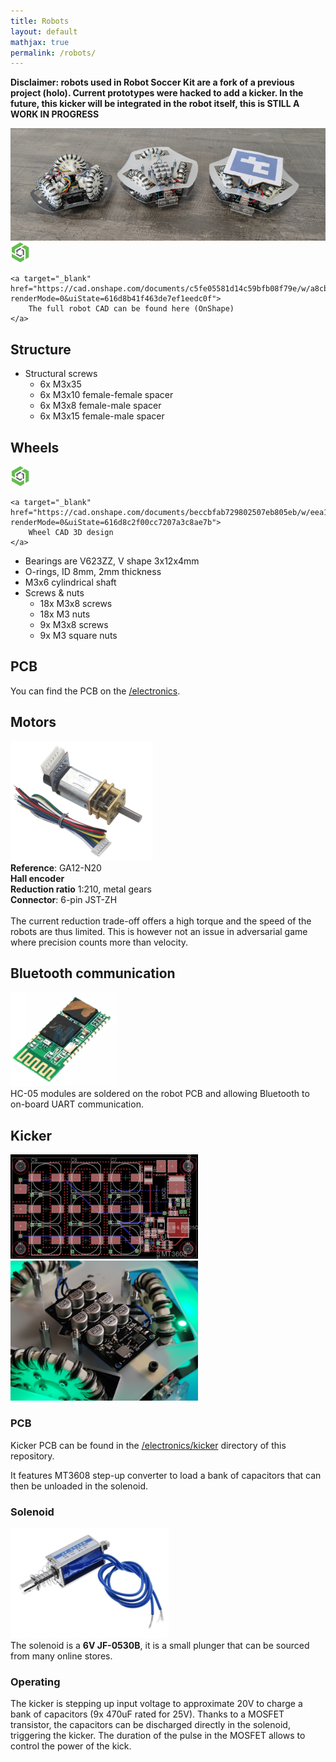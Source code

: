 ```yaml
---
title: Robots
layout: default
mathjax: true
permalink: /robots/
---
```


**Disclaimer: robots used in Robot Soccer Kit are a fork of a previous project (holo). Current prototypes
were hacked to add a kicker. In the future, this kicker will be integrated in the robot itself,
this is STILL A WORK IN PROGRESS**

<div class="text-center">
    <img src="/assets/imgs/robots.jpg" />
</div>

<div class="alert alert-secondary m-2">
    <img src="/assets/imgs/onshape.png" width="32" />

    <a target="_blank" href="https://cad.onshape.com/documents/c5fe05581d14c59bfb08f79e/w/a8cb82e3a358c0b06e1cbf91/e/f45372d8263c18466905bd9b?renderMode=0&uiState=616d8b41f463de7ef1eedc0f">
        The full robot CAD can be found here (OnShape)
    </a>
</div>


## Structure

* Structural screws
    * 6x M3x35
    * 6x M3x10 female-female spacer
    * 6x M3x8 female-male spacer
    * 6x M3x15 female-male spacer

## Wheels

<div class="alert alert-secondary m-2">
    <img src="/assets/imgs/onshape.png" width="32" />

    <a target="_blank" href="https://cad.onshape.com/documents/beccbfab729802507eb805eb/w/eea13ac7371464cd172aefcf/e/76e58097a54be25b6c68caca?renderMode=0&uiState=616d8c2f00cc7207a3c8ae7b">
        Wheel CAD 3D design
    </a>
</div>

* Bearings are V623ZZ, V shape 3x12x4mm
* O-rings, ID 8mm, 2mm thickness
* M3x6 cylindrical shaft
* Screws & nuts
    * 18x M3x8 screws
    * 18x M3 nuts
    * 9x M3x8 screws
    * 9x M3 square nuts

## PCB

You can find the PCB on the [/electronics](https://github.com/robot-soccer-kit/robot-soccer-kit/tree/master/electronics).

## Motors

<div class="row">
    <div class="col-sm-3">
        <img src="/assets/imgs/n20.png" />
    </div>
    <div class="col-sm-9">
        <b>Reference</b>: GA12-N20<br/>
        <b>Hall encoder</b><br/>
        <b>Reduction ratio</b> 1:210, metal gears<br/>
        <b>Connector</b>: 6-pin JST-ZH<br/>
        <br/>
        The current reduction trade-off offers a high torque and the speed of the robots are thus limited.
        This is however not an issue in adversarial game where precision counts more than velocity.
    </div>
</div>


## Bluetooth communication

<div class="row">
    <div class="col-sm-3">
        <img src="/assets/imgs/hc-05.png" />
    </div>
    <div class="col-sm-9">
        HC-05 modules are soldered on the robot PCB and allowing Bluetooth to on-board UART communication.
    </div>
</div>

## Kicker

<div class="text-center">
    <img src="/assets/imgs/kicker_pcb.png" width="300" />
    <img src="/assets/imgs/kicker.png" width="300" />
</div>

### PCB

Kicker PCB can be found in the [/electronics/kicker](https://github.com/robot-soccer-kit/robot-soccer-kit/tree/master/electronics/kicker) directory of this repository.

It features MT3608 step-up converter to load a bank of capacitors that can then be unloaded in the
solenoid.

### Solenoid

<div class="row">
    <div class="col-sm-3">
        <img src="/assets/imgs/solenoid.png" />
    </div>
    <div class="col-sm-9">
        The solenoid is a <b>6V JF-0530B</b>, it is a small plunger that can be sourced from many online
        stores.
    </div>
</div>

### Operating

The kicker is stepping up input voltage to approximate 20V to charge a bank of capacitors (9x 470uF rated for 25V).
Thanks to a MOSFET transistor, the capacitors can be discharged directly in the solenoid, triggering the kicker.
The duration of the pulse in the MOSFET allows to control the power of the kick.